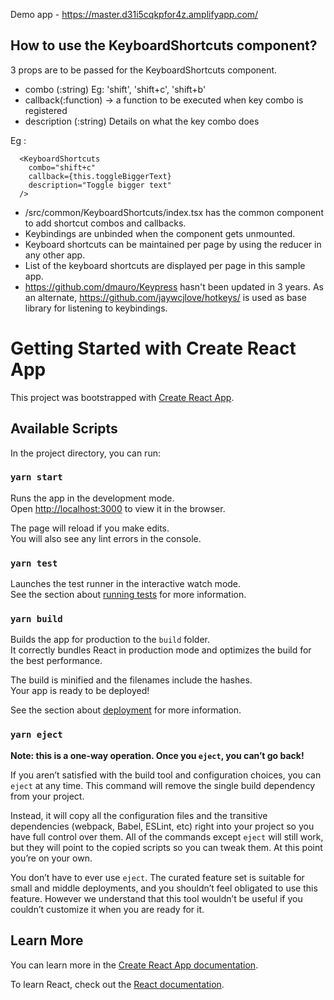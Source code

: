 Demo app - https://master.d31i5cqkpfor4z.amplifyapp.com/

## How to use the KeyboardShortcuts component?

3 props are to be passed for the KeyboardShortcuts component.

- combo (:string) Eg: 'shift', 'shift+c', 'shift+b'
- callback(:function) -> a function to be executed when key combo is registered
- description (:string) Details on what the key combo does

Eg :

      <KeyboardShortcuts
        combo="shift+c"
        callback={this.toggleBiggerText}
        description="Toggle bigger text"
      />

- /src/common/KeyboardShortcuts/index.tsx has the common component to add shortcut combos and callbacks.
- Keybindings are unbinded when the component gets unmounted.
- Keyboard shortcuts can be maintained per page by using the reducer in any other app.
- List of the keyboard shortcuts are displayed per page in this sample app.
- https://github.com/dmauro/Keypress hasn't been updated in 3 years. As an alternate, https://github.com/jaywcjlove/hotkeys/ is used as base library for listening to keybindings.

# Getting Started with Create React App

This project was bootstrapped with [Create React App](https://github.com/facebook/create-react-app).

## Available Scripts

In the project directory, you can run:

### `yarn start`

Runs the app in the development mode.\
Open [http://localhost:3000](http://localhost:3000) to view it in the browser.

The page will reload if you make edits.\
You will also see any lint errors in the console.

### `yarn test`

Launches the test runner in the interactive watch mode.\
See the section about [running tests](https://facebook.github.io/create-react-app/docs/running-tests) for more information.

### `yarn build`

Builds the app for production to the `build` folder.\
It correctly bundles React in production mode and optimizes the build for the best performance.

The build is minified and the filenames include the hashes.\
Your app is ready to be deployed!

See the section about [deployment](https://facebook.github.io/create-react-app/docs/deployment) for more information.

### `yarn eject`

**Note: this is a one-way operation. Once you `eject`, you can’t go back!**

If you aren’t satisfied with the build tool and configuration choices, you can `eject` at any time. This command will remove the single build dependency from your project.

Instead, it will copy all the configuration files and the transitive dependencies (webpack, Babel, ESLint, etc) right into your project so you have full control over them. All of the commands except `eject` will still work, but they will point to the copied scripts so you can tweak them. At this point you’re on your own.

You don’t have to ever use `eject`. The curated feature set is suitable for small and middle deployments, and you shouldn’t feel obligated to use this feature. However we understand that this tool wouldn’t be useful if you couldn’t customize it when you are ready for it.

## Learn More

You can learn more in the [Create React App documentation](https://facebook.github.io/create-react-app/docs/getting-started).

To learn React, check out the [React documentation](https://reactjs.org/).
